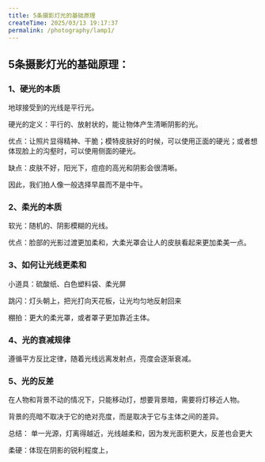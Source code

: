 ```yaml
---
title: 5条摄影灯光的基础原理
createTime: 2025/03/13 19:17:37
permalink: /photography/lamp1/
---
```



## 5条摄影灯光的基础原理：
### 1、硬光的本质
地球接受到的光线是平行光。

硬光的定义：平行的、放射状的，能让物体产生清晰阴影的光。

优点：让照片显得精神、干脆；模特皮肤好的时候，可以使用正面的硬光；或者想体现脸上的沟壑时，可以使用侧面的硬光。

缺点：皮肤不好，阳光下，痘痘的高光和阴影会很清晰。

因此，我们拍人像一般选择早晨而不是中午。

### 2、柔光的本质
软光：随机的、阴影模糊的光线。

优点：脸部的光影过渡更加柔和，大柔光罩会让人的皮肤看起来更加柔美一点。

### 3、如何让光线更柔和

小道具：硫酸纸、白色塑料袋、柔光屏

跳闪：灯头朝上，把光打向天花板，让光均匀地反射回来

棚拍：更大的柔光罩，或者罩子更加靠近主体。


### 4、光的衰减规律

遵循平方反比定律，随着光线远离发射点，亮度会逐渐衰减。

### 5、光的反差

在人物和背景不动的情况下，只能移动灯，想要背景暗，需要将灯移近人物。

背景的亮暗不取决于它的绝对亮度，而是取决于它与主体之间的差异。


总结：
单一光源，灯离得越近，光线越柔和，因为发光面积更大，反差也会更大

柔硬：体现在阴影的锐利程度上，